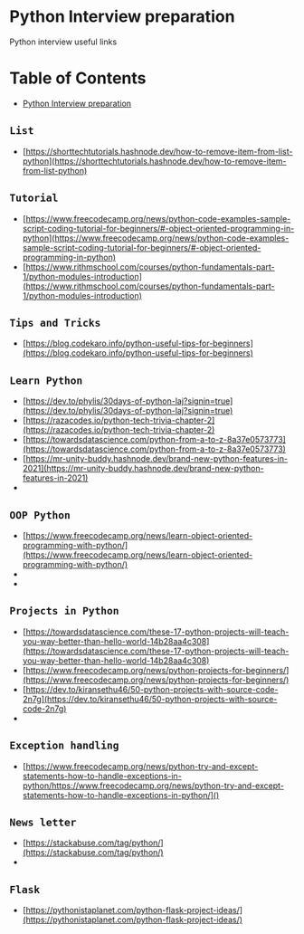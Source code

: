 # Python Interview preparation
Python interview useful links

Table of Contents
=================

* [Python Interview preparation](#Python-interview-preparation)


## `List`
- [https://shorttechtutorials.hashnode.dev/how-to-remove-item-from-list-python](https://shorttechtutorials.hashnode.dev/how-to-remove-item-from-list-python)<br>

## `Tutorial`
- [https://www.freecodecamp.org/news/python-code-examples-sample-script-coding-tutorial-for-beginners/#-object-oriented-programming-in-python](https://www.freecodecamp.org/news/python-code-examples-sample-script-coding-tutorial-for-beginners/#-object-oriented-programming-in-python)<br>
- [https://www.rithmschool.com/courses/python-fundamentals-part-1/python-modules-introduction](https://www.rithmschool.com/courses/python-fundamentals-part-1/python-modules-introduction)<br>

## `Tips and Tricks`
- [https://blog.codekaro.info/python-useful-tips-for-beginners](https://blog.codekaro.info/python-useful-tips-for-beginners)<br>

## `Learn Python`
- [https://dev.to/phylis/30days-of-python-laj?signin=true](https://dev.to/phylis/30days-of-python-laj?signin=true)<br>
- [https://razacodes.io/python-tech-trivia-chapter-2](https://razacodes.io/python-tech-trivia-chapter-2)<br>
- [https://towardsdatascience.com/python-from-a-to-z-8a37e0573773](https://towardsdatascience.com/python-from-a-to-z-8a37e0573773)<br>
- [https://mr-unity-buddy.hashnode.dev/brand-new-python-features-in-2021](https://mr-unity-buddy.hashnode.dev/brand-new-python-features-in-2021)<br>
- []()<br>

## `OOP Python`
- [https://www.freecodecamp.org/news/learn-object-oriented-programming-with-python/](https://www.freecodecamp.org/news/learn-object-oriented-programming-with-python/)<br>
- []()<br>
- []()<br>

## `Projects in Python`
- [https://towardsdatascience.com/these-17-python-projects-will-teach-you-way-better-than-hello-world-14b28aa4c308](https://towardsdatascience.com/these-17-python-projects-will-teach-you-way-better-than-hello-world-14b28aa4c308)<br>
- [https://www.freecodecamp.org/news/python-projects-for-beginners/](https://www.freecodecamp.org/news/python-projects-for-beginners/)<br>
- [https://dev.to/kiransethu46/50-python-projects-with-source-code-2n7g](https://dev.to/kiransethu46/50-python-projects-with-source-code-2n7g)<br>
- []()<br>

## `Exception handling`
- [https://www.freecodecamp.org/news/python-try-and-except-statements-how-to-handle-exceptions-in-python/https://www.freecodecamp.org/news/python-try-and-except-statements-how-to-handle-exceptions-in-python/]()<br>

## `News letter`
- [https://stackabuse.com/tag/python/](https://stackabuse.com/tag/python/)<br>
- []()<br>

## `Flask`
- [https://pythonistaplanet.com/python-flask-project-ideas/](https://pythonistaplanet.com/python-flask-project-ideas/)<br>